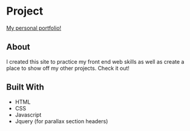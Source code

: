# Project
[My personal portfolio!](cadekynaston.github.io/portfolio)


## About

I created this site to practice my front end web skills as well as create a place to show off my other projects. Check it out!

## Built With

* HTML
* CSS
* Javascript
* Jquery (for parallax section headers)
